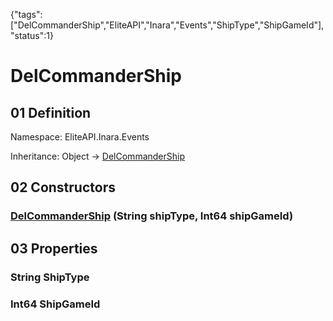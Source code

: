 {"tags":["DelCommanderShip","EliteAPI","Inara","Events","ShipType","ShipGameId"],"status":1}

# DelCommanderShip

## 01 Definition

Namespace: <span class='code'>EliteAPI.Inara.Events</span>

Inheritance: <span class='code'>Object</span> → <span class='code'>[DelCommanderShip](../../../EliteAPI/Inara/Events/DelCommanderShip.html)</span>

## 02 Constructors

### <span class='code'>[DelCommanderShip](../../../EliteAPI/Inara/Events/DelCommanderShip.html)</span> (<span class='code'>String</span> shipType, <span class='code'>Int64</span> shipGameId)

## 03 Properties

### <span class='code'>String</span> ShipType

### <span class='code'>Int64</span> ShipGameId

